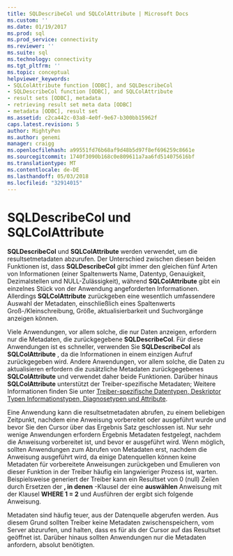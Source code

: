 ```yaml
---
title: SQLDescribeCol und SQLColAttribute | Microsoft Docs
ms.custom: ''
ms.date: 01/19/2017
ms.prod: sql
ms.prod_service: connectivity
ms.reviewer: ''
ms.suite: sql
ms.technology: connectivity
ms.tgt_pltfrm: ''
ms.topic: conceptual
helpviewer_keywords:
- SQLColAttribute function [ODBC], and SQLDescribeCol
- SQLDescribeCol function [ODBC], and SQLColAttribute
- result sets [ODBC], metadata
- retrieving result set meta data [ODBC]
- metadata [ODBC], result set
ms.assetid: c2ca442c-03a8-4e0f-9e67-b300bb15962f
caps.latest.revision: 5
author: MightyPen
ms.author: genemi
manager: craigg
ms.openlocfilehash: a99551fd76b68af9d48b5d97f8ef696259c8661e
ms.sourcegitcommit: 1740f3090b168c0e809611a7aa6fd514075616bf
ms.translationtype: MT
ms.contentlocale: de-DE
ms.lasthandoff: 05/03/2018
ms.locfileid: "32914015"
---
```

# <a name="sqldescribecol-and-sqlcolattribute"></a>SQLDescribeCol und SQLColAttribute
**SQLDescribeCol** und **SQLColAttribute** werden verwendet, um die resultsetmetadaten abzurufen. Der Unterschied zwischen diesen beiden Funktionen ist, dass **SQLDescribeCol** gibt immer den gleichen fünf Arten von Informationen (einer Spaltenwerts Name, Datentyp, Genauigkeit, Dezimalstellen und NULL-Zulässigkeit), während **SQLColAttribute** gibt ein einzelnes Stück von der Anwendung angeforderten Informationen. Allerdings **SQLColAttribute** zurückgeben eine wesentlich umfassendere Auswahl der Metadaten, einschließlich eines Spaltenwerts Groß-/Kleinschreibung, Größe, aktualisierbarkeit und Suchvorgänge anzeigen können.  
  
 Viele Anwendungen, vor allem solche, die nur Daten anzeigen, erfordern nur die Metadaten, die zurückgegebene **SQLDescribeCol**. Für diese Anwendungen ist es schneller, verwenden Sie **SQLDescribeCol** als **SQLColAttribute** , da die Informationen in einem einzigen Aufruf zurückgegeben wird. Andere Anwendungen, vor allem solche, die Daten zu aktualisieren erfordern die zusätzliche Metadaten zurückgegebenes **SQLColAttribute** und verwendet daher beide Funktionen. Darüber hinaus **SQLColAttribute** unterstützt der Treiber-spezifische Metadaten; Weitere Informationen finden Sie unter [Treiber-spezifische Datentypen, Deskriptor Typen Informationstypen, Diagnosetypen und Attribute](../../../odbc/reference/develop-app/driver-specific-data-types-descriptor-information-diagnostic.md).  
  
 Eine Anwendung kann die resultsetmetadaten abrufen, zu einem beliebigen Zeitpunkt, nachdem eine Anweisung vorbereitet oder ausgeführt wurde und bevor Sie den Cursor über das Ergebnis Satz geschlossen ist. Nur sehr wenige Anwendungen erfordern Ergebnis Metadaten festgelegt, nachdem die Anweisung vorbereitet ist, und bevor er ausgeführt wird. Wenn möglich, sollten Anwendungen zum Abrufen von Metadaten erst, nachdem die Anweisung ausgeführt wird, da einige Datenquellen können keine Metadaten für vorbereitete Anweisungen zurückgeben und Emulieren von dieser Funktion in der Treiber häufig ein langwieriger Prozess ist, warten. Beispielsweise generiert der Treiber kann ein Resultset von 0 (null) Zeilen durch Ersetzen der **, in denen** -Klausel der eine **auswählen** Anweisung mit der Klausel **WHERE 1 = 2** und Ausführen der ergibt sich folgende Anweisung.  
  
 Metadaten sind häufig teuer, aus der Datenquelle abgerufen werden. Aus diesem Grund sollten Treiber keine Metadaten zwischenspeichern, vom Server abzurufen, und halten, dass es für als der Cursor auf das Resultset geöffnet ist. Darüber hinaus sollten Anwendungen nur die Metadaten anfordern, absolut benötigten.
